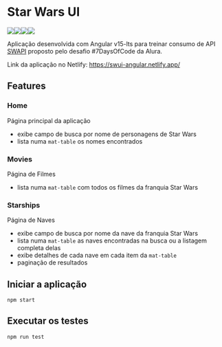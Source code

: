 # Star Wars UI

<div style="display: flex; flex-direction: row; align-items: start; justify-content: left;">
<img src="https://img.shields.io/github/forks/thifacco/screen-match-java.svg">
<img src="https://img.shields.io/github/stars/thifacco/screen-match-java.svg">
<img src="https://img.shields.io/github/watchers/thifacco/screen-match-java.svg">
<img src="https://img.shields.io/github/followers/thifacco.svg?style=social&label=Follow&maxAge=2592000">
</div>

Aplicação desenvolvida com Angular v15-lts para treinar consumo de API [SWAPI](https://swapi.dev) proposto pelo desafio #7DaysOfCode da Alura.

Link da aplicação no Netlify: https://swui-angular.netlify.app/

## Features

### Home
Página principal da aplicação
- exibe campo de busca por nome de personagens de Star Wars 
- lista numa `mat-table` os nomes encontrados

### Movies
Página de Filmes
- lista numa `mat-table` com todos os filmes da franquia Star Wars

### Starships
Página de Naves
- exibe campo de busca por nome da nave da franquia Star Wars
- lista numa `mat-table` as naves encontradas na busca ou a listagem completa delas
- exibe detalhes de cada nave em cada item da `mat-table`
- paginação de resultados

## Iniciar a aplicação

```
npm start
```

## Executar os testes
```
npm run test
```